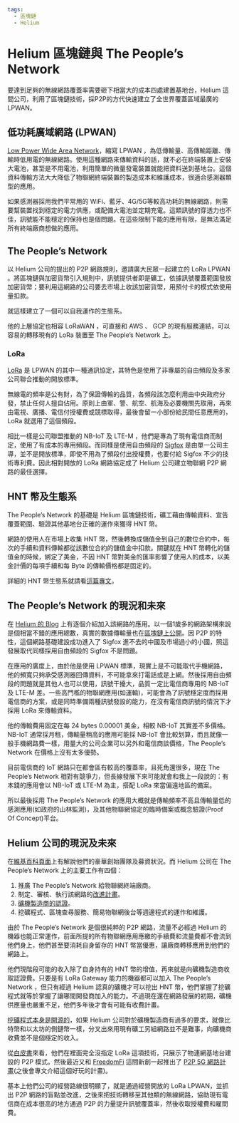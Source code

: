 ```yaml
tags:
  - 區塊鏈
  - Helium
```

# Helium 區塊鏈與 The People’s Network

要達到足夠的無線網路覆蓋率需要砸下相當大的成本四處建置基地台，Helium 這間公司，利用了區塊鏈技術，採P2P的方代快速建立了全世界覆蓋區域最廣的LPWAN。

## 低功耗廣域網路 (LPWAN)

[Low Power Wide Area Network](https://zh.wikipedia.org/zh-tw/LPWAN)，​縮寫 LPWAN ，為低傳輸量、高傳輸距離、傳輸時低用電的無線網路。使用這種網路來傳輸資料的話，就不必在終端裝置上安裝大電池，甚至是不用電池，利用簡單的微量發電裝置就能把資料送到基地台。這個資料傳輸方法大大降低了物聯網終端裝置的製造成本和維護成本，很適合感測器類型的應用。

如果感測器採用我們平常用的 WiFi、藍牙、4G/5G等較高功耗的無線網路，則需要幫裝置找到穩定的電力供應，或配備大電池並定期充電。這類訊號的穿透力也不佳，訊號能不能穩定的保持也是個問題。在這些限制下能的應用有限，是無法滿足所有終端廠商想做的應用。

## The People’s Network

以 Helium 公司的提出的 P2P 網路規則，邀請廣大民眾一起建立的 LoRa LPWAN 。將區塊鏈與加密貨幣引入規則中，訊號提供者即是礦工，依據訊號覆蓋範圍發放加密貨幣；要利用這網路的公司要去市場上收該加密貨幣，用預付卡的模式依使用量扣款。

就這樣建立了一個可以自我運作的生態系。

他的上層協定也相容 LoRaWAN ，可直接和 AWS 、 GCP 的現有服務連結，可以容易的轉移現有的 LoRa 裝置至 The People’s Network 上。

### LoRa

[LoRa](https://zh.wikipedia.org/wiki/LoRa) 是 LPWAN 的其中一種通訊協定，其特色是使用了非專屬的自由頻段及多家公司聯合推動的開放標準。

無線電的頻率是公有財，為了保證傳輸的品質，各頻段該怎麼利用由中央政府分發，禁止任何人擅自佔用。原則上由軍、警、航空、航海及必要機關先取用，再來由電視、廣播、電信付授權費或競標取得，最後會留一小部份給民間任意應用的，LoRa 就選用了這個頻段。

相比一樣是公司聯盟推動的 NB-IoT 及 LTE-M ，他們是專為了現有電信商而制定，使用了有成本的專用頻段。而同樣是使用自由頻段的 [Sigfox](https://www.sigfox.com/en) 是由單一公司主導，並不是開放標準，即使不用為了頻段付出授權費，也要付給 Sigfox 不少的技術專利費。因此相對開放的 LoRa 網路協定成了 Helium 公司建立物聯網 P2P 網路的最佳選擇。

## HNT 幣及生態系

The People’s Network 的基礎是 Helium 區塊鏈技術，礦工藉由傳輸資料、宣告覆蓋範圍、驗證其他基地台正確的運作來獲得 HNT 幣。

網路的使用人在市場上收集 HNT 幣，然後轉換成儲值金到自己的數位合約中，每次的手續和資料傳輸都從該數位合約的儲值金中扣款。關鍵就在 HNT 幣轉化的儲值金的時候，綁定了美金，不因 HNT 幣對美金的匯率影響了使用人的成本，以美金計價的每項手續和每 Byte 的傳輸價格都是固定的。

詳細的 HNT 幣生態系就請看[這篇專文](/articles/hnt.html)。

## The People’s Network 的現況和未來

在 [Helium 的 Blog](https://blog.helium.com) 上有逐個介紹加入該網路的應用。以一個1歲多的網路架構來說是個相當不錯的應用總數，真實的數據傳輸量也在[區塊鏈上公開](https://explorer.helium.com)。因 P2P 的特性，這個網路基礎建設成功進入了 Sigfox 進不去的中國及市場過小的小國，照這發展取代同樣採用自由頻段的 Sigfox 不是問題。

在應用的廣度上，由於他是使用 LPWAN 標準，現實上是不可能取代手機網路，他的頻寬只夠承受感測器回傳資料，不可能拿來打電話或是上網。然後採用自由頻段的問題就是其他人也可以使用，訊號干擾大，品質一定比電信商專用的 NB-IoT 及 LTE-M 差。一些高門檻的物聯網應用(如運輸)，可能會為了訊號穩定度而採用電信商的方案，或是同時準備兩種訊號發設的能力，在沒有電信商訊號的情況下才採用 LoRa 來傳輸資料。

他的傳輸費用固定在每 24 bytes 0.00001 美金，相較 NB-IoT 其實差不多價格。 NB-IoT 通常採月租，傳輸量稍高的應用可能採 NB-IoT 會比較划算，而且就像一般手機網路費一樣，用量大的公司企業可以另外和電信商談價格，The People’s Network 在價格上沒有太多優勢。

目前電信商的 IoT 網路只在都會區有較高的覆蓋率，且死角還很多，現在 The People’s Network 相對有競爭力，但長線發展下來可能就會和我上一段說的：有本錢的應用會以 NB-IoT 或 LTE-M 為主，搭配 LoRa 來當偏遠地區的備案。

所以最後採用 The People’s Network 的應用大概就是傳輸頻率不高且傳輸量低的感測應用(如政府的山林監測)，及其他物聯網協定的臨時備案或概念驗證(Proof Of Concept)平台。

## Helium 公司的現況及未來

在[維基百科頁面](https://en.wikipedia.org/wiki/Helium_Systems)上有解說他們的豪華創始團隊及募資狀況。而 Helium 公司在 The People’s Network 上的主要工作有四個：

1. 推廣 The People’s Network 給物聯網終端廠商。
1. 制定、審核、執行該網路的[改進計畫](https://github.com/helium/HIP)。
1. [礦機製造商的認證](https://github.com/helium/HIP/blob/master/0019-third-party-manufacturers.md)。
1. 挖礦程式、區塊查尋服務、簡易物聯網後台等週邊程式的運作和維護。

由於 The People’s Network 是個很純粹的 P2P 網路，流量不必經過 Helium 的機器也能正常運作，前面所提的所有物聯網應用應繳的手續費和流量費都不會流到他們身上，他們甚至要消耗自身留存的 HNT 幣當優惠，讓廠商轉移應用到他們的網路上。

他們現階段可能的收入除了自身持有的 HNT 幣的增值，再來就是向礦機製造商收取認證費。只要是有 LoRa Gateway 能力的機器都可以加入 The People’s Network ，但只有經過 Helium 認真的礦機才可以挖出 HNT 幣，他們掌握了挖礦程式就等於掌握了讓哪間開發商加入的能力。不過現在還在網路發展的初期，礦機供應量也嚴重不足，他們多年後才會有可能有收費計畫。

[挖礦程式本身是開源的](https://github.com/helium/miner)，如果 Helium 公司對於礦機製造商有過多的要求，就像比特幣和以太坊的側鏈幣一樣，分叉出來用現有礦工另組網路並不是難事，向礦機商收費並不是個穩定的收入。

從[白皮書](http://whitepaper.helium.com)來看，他們在裡面完全沒指定 LoRa 這項技術，只展示了物連網基地台建設的 P2P 模式。然後最近又和 [FreedomFi](https://freedomfi.com/) 這間新創一起推出了 [P2P 5G 網路計畫](https://blog.helium.com/episode-two-the-path-to-5g-3f704a58661)(之後會專文介紹這個好玩的計畫)。

基本上他們公司的經營路線很明顯了，就是通過經營開放的 LoRa LPWAN，並抓出 P2P 網路的盲點並改進，之後來把技術轉移至其他類的無線網路，協助現有電信商在成本很高的地方通過 P2P 的力量提升訊號覆蓋率，然後收取授權費和雇問費。